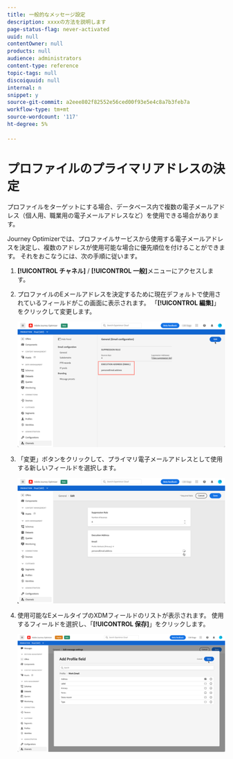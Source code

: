 ```yaml
---
title: 一般的なメッセージ設定
description: xxxxの方法を説明します
page-status-flag: never-activated
uuid: null
contentOwner: null
products: null
audience: administrators
content-type: reference
topic-tags: null
discoiquuid: null
internal: n
snippet: y
source-git-commit: a2eee802f82552e56ced00f93e5e4c8a7b3feb7a
workflow-type: tm+mt
source-wordcount: '117'
ht-degree: 5%

---
```



# プロファイルのプライマリアドレスの決定

プロファイルをターゲットにする場合、データベース内で複数の電子メールアドレス（個人用、職業用の電子メールアドレスなど）を使用できる場合があります。

Journey Optimizerでは、プロファイルサービスから使用する電子メールアドレスを決定し、複数のアドレスが使用可能な場合に優先順位を付けることができます。 それをおこなうには、次の手順に従います。

1. **[!UICONTROL チャネル]** / **[!UICONTROL 一般]**&#x200B;メニューにアクセスします。
1. プロファイルのEメールアドレスを決定するために現在デフォルトで使用されているフィールドがこの画面に表示されます。 「**[!UICONTROL 編集]**」をクリックして変更します。

   ![](../assets/primary-address.png)

1. 「変更」ボタンをクリックして、プライマリ電子メールアドレスとして使用する新しいフィールドを選択します。

   ![](../assets/primary-address-edit.png)

1. 使用可能なEメールタイプのXDMフィールドのリストが表示されます。 使用するフィールドを選択し、「**[!UICONTROL 保存]**」をクリックします。

   ![](../assets/primary-address-field.png)

<!--1. You can also select an additional field to use as secondary email address. This allows you to determine which field to use if the primary field is empty for a profile. >> will be done later on-->
